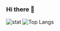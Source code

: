 ### Hi there 👋

<!--
**zeeniye/zeeniye** is a ✨ _special_ ✨ repository because its `README.md` (this file) appears on your GitHub profile.
Here are some ideas to get you started:

- 🔭 I’m currently working on ...
- 🌱 I’m currently learning ...
- 👯 I’m looking to collaborate on ...
- 🤔 I’m looking for help with ...
- 💬 Ask me about ...
- 📫 How to reach me: ...
- 😄 Pronouns: ...
- ⚡ Fun fact: ...
[![Gists Badge](https://badges.pufler.dev/gists/zeeniye)](https://badges.pufler.dev)
[![Years Badge](https://badges.pufler.dev/years/zeeniye)](https://badges.pufler.dev)

[![Repos Badge](https://badges.pufler.dev/repos/zeeniye)](https://badges.pufler.dev)
[![Commits Badge](https://badges.pufler.dev/commits/yearly/zeeniye)](https://badges.pufler.dev)

:zap: GitHub stats
-->

![stat](https://github-readme-stats.vercel.app/api?username=zeeniye&show_icons=true&theme=nord) ![Top Langs](https://github-readme-stats.vercel.app/api/top-langs/?username=zeeniye&layout=compact)
